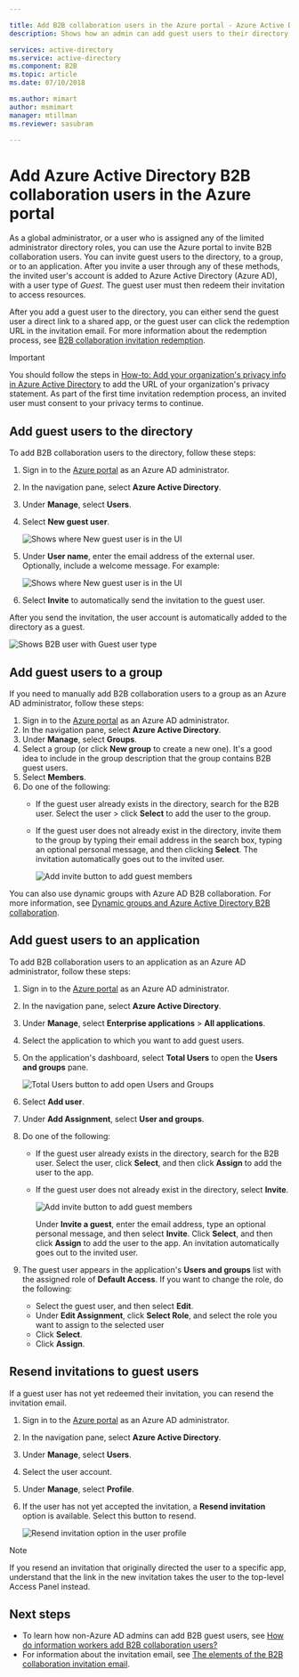 ```yaml
---

title: Add B2B collaboration users in the Azure portal - Azure Active Directory | Microsoft Docs
description: Shows how an admin can add guest users to their directory from a partner organization using Azure Active Directory (Azure AD) B2B collaboration.

services: active-directory
ms.service: active-directory
ms.component: B2B
ms.topic: article
ms.date: 07/10/2018

ms.author: mimart
author: msmimart
manager: mtillman
ms.reviewer: sasubram

---
```


# Add Azure Active Directory B2B collaboration users in the Azure portal

As a global administrator, or a user who is assigned any of the limited administrator directory roles, you can use the Azure portal to invite B2B collaboration users. You can invite guest users to the directory, to a group, or to an application. After you invite a user through any of these methods, the invited user's account is added to Azure Active Directory (Azure AD), with a user type of *Guest*. The guest user must then redeem their invitation to access resources.

After you add a guest user to the directory, you can either send the guest user a direct link to a shared app, or the guest user can click the redemption URL in the invitation email. For more information about the redemption process, see [B2B collaboration invitation redemption](redemption-experience.md).

> [!IMPORTANT]
> You should follow the steps in [How-to: Add your organization's privacy info in Azure Active Directory](https://aka.ms/adprivacystatement) to add the URL of your organization's privacy statement. As part of the first time invitation redemption process, an invited user must consent to your privacy terms to continue. 

## Add guest users to the directory

To add B2B collaboration users to the directory, follow these steps:

1. Sign in to the [Azure portal](https://portal.azure.com) as an Azure AD administrator.
2. In the navigation pane, select **Azure Active Directory**.
3. Under **Manage**, select **Users**.
4. Select **New guest user**.

   ![Shows where New guest user is in the UI](./media/add-users-administrator/NewGuestUser-Directory.png) 
 
5. Under **User name**, enter the email address of the external user. Optionally, include a welcome message. For example:

   ![Shows where New guest user is in the UI](./media/add-users-administrator/InviteGuest.png) 

6. Select **Invite** to automatically send the invitation to the guest user. 
 
After you send the invitation, the user account is automatically added to the directory as a guest.


![Shows B2B user with Guest user type](./media/add-users-administrator/GuestUserType.png)  

## Add guest users to a group
If you need to manually add B2B collaboration users to a group as an Azure AD administrator, follow these steps:

1. Sign in to the [Azure portal](https://portal.azure.com) as an Azure AD administrator.
2. In the navigation pane, select **Azure Active Directory**.
3. Under **Manage**, select **Groups**.
4. Select a group (or click **New group** to create a new one). It's a good idea to include in the group description that the group contains B2B guest users.
5. Select **Members**. 
6. Do one of the following:
   - If the guest user already exists in the directory, search for the B2B user. Select the user > click **Select** to add the user to the group.
   - If the guest user does not already exist in the directory, invite them to the group by typing their email address in the search box, typing an optional personal message, and then clicking **Select**. The invitation automatically goes out to the invited user.
     
     ![Add invite button to add guest members](./media/add-users-administrator/GroupInvite.png)
   
You can also use dynamic groups with Azure AD B2B collaboration. For more information, see [Dynamic groups and Azure Active Directory B2B collaboration](use-dynamic-groups.md).

## Add guest users to an application

To add B2B collaboration users to an application as an Azure AD administrator, follow these steps:

1. Sign in to the [Azure portal](https://portal.azure.com) as an Azure AD administrator.
2. In the navigation pane, select **Azure Active Directory**.
3. Under **Manage**, select **Enterprise applications** > **All applications**.
4. Select the application to which you want to add guest users.
5. On the application's dashboard, select **Total Users** to open the **Users and groups** pane.

    ![Total Users button to add open Users and Groups](./media/add-users-administrator/AppUsersAndGroups.png)

6. Select **Add user**.
7. Under **Add Assignment**, select **User and groups**.
8. Do one of the following:
   - If the guest user already exists in the directory, search for the B2B user. Select the user, click **Select**, and then click **Assign** to add the user to the app.
   - If the guest user does not already exist in the directory, select **Invite**.
           
       ![Add invite button to add guest members](./media/add-users-administrator/AppInviteUsers.png)
   
      Under **Invite a guest**, enter the email address, type an optional personal message, and then select **Invite**. Click **Select**, and then click **Assign** to add the user to the app. An invitation automatically goes out to the invited user.

9. The guest user appears in the application's **Users and groups** list with the assigned role of **Default Access**. If you want to change the role, do the following:
   - Select the guest user, and then select **Edit**. 
   - Under **Edit Assignment**, click **Select Role**, and select the role you want to assign to the selected user
   - Click **Select**.
   - Click **Assign**.
 
## Resend invitations to guest users

If a guest user has not yet redeemed their invitation, you can resend the invitation email.

1. Sign in to the [Azure portal](https://portal.azure.com) as an Azure AD administrator.
2. In the navigation pane, select **Azure Active Directory**.
3. Under **Manage**, select **Users**.
5. Select the user account.
6. Under **Manage**, select **Profile**.
7. If the user has not yet accepted the invitation, a **Resend invitation** option is available. Select this button to resend.

   ![Resend invitation option in the user profile](./media/add-users-administrator/Resend-Invitation.png)

> [!NOTE]
> If you resend an invitation that originally directed the user to a specific app, understand that the link in the new invitation takes the user to the top-level Access Panel instead.

## Next steps

- To learn how non-Azure AD admins can add B2B guest users, see [How do information workers add B2B collaboration users?](add-users-information-worker.md)
- For information about the invitation email, see [The elements of the B2B collaboration invitation email](invitation-email-elements.md).

